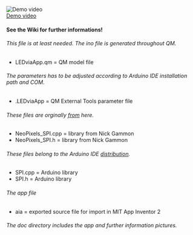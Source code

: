 ![Demo video](https://github.com/orje/LEDviaApp_UNO/blob/master/doc/stuff/LEDviaApp.jpg)  
[Demo video](https://www.youtube.com/watch?v=NQhEtg-nRmY)
#### See the Wiki for further informations!
###### This file is at least needed. The ino file is generated throughout QM.
* LEDviaApp.qm = QM model file  
###### The parameters has to be adjusted according to Arduino IDE installation path and COM.
* .LEDviaApp = QM External Tools parameter file  
###### These files are orginally [from](https://github.com/nickgammon/NeoPixels_SPI) here.
* NeoPixels_SPI.cpp = library from Nick Gammon  
* NeoPixels_SPI.h = library from Nick Gammon  
###### These files belong to the Arduino IDE [distribution](https://github.com/arduino/Arduino/tree/master/hardware/arduino/avr/libraries/SPI/src).
* SPI.cpp = Arduino library  
* SPI.h = Arduino library  
###### The app file
* aia = exported source file for import in MIT App Inventor 2
###### The doc directory includes the app and further information pictures.
